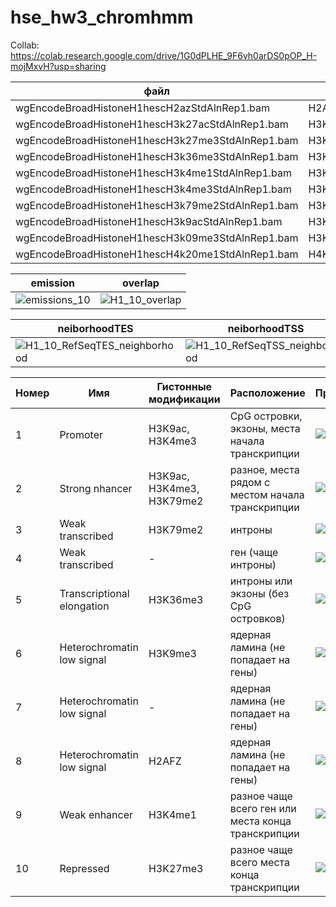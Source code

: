 # hse_hw3_chromhmm
Collab: https://colab.research.google.com/drive/1G0dPLHE_9F6vh0arDS0pOP_H-mojMxvH?usp=sharing

файл | имя
---|---
wgEncodeBroadHistoneH1hescH2azStdAlnRep1.bam | H2AFZ
wgEncodeBroadHistoneH1hescH3k27acStdAlnRep1.bam | H3K27ac
wgEncodeBroadHistoneH1hescH3k27me3StdAlnRep1.bam | H3K27me3
wgEncodeBroadHistoneH1hescH3k36me3StdAlnRep1.bam | H3K36me3
wgEncodeBroadHistoneH1hescH3k4me1StdAlnRep1.bam | H3K4me1
wgEncodeBroadHistoneH1hescH3k4me3StdAlnRep1.bam | H3K4me3
wgEncodeBroadHistoneH1hescH3k79me2StdAlnRep1.bam | H3K79me2
wgEncodeBroadHistoneH1hescH3k9acStdAlnRep1.bam | H3K9ac
wgEncodeBroadHistoneH1hescH3k09me3StdAlnRep1.bam | H3K9me3
wgEncodeBroadHistoneH1hescH4k20me1StdAlnRep1.bam | H4K20me1

emission | overlap 
---|---
![emissions_10](https://user-images.githubusercontent.com/103137801/230792911-fcf6812a-8a7e-4373-a292-7d326e4af139.png) | ![H1_10_overlap](https://user-images.githubusercontent.com/103137801/230792921-17275109-b657-4d90-9d9c-12a84fd68523.png) 

 neiborhoodTES | neiborhoodTSS | transition
---|---|---
![H1_10_RefSeqTES_neighborhood](https://user-images.githubusercontent.com/103137801/230792934-f92f1b17-c978-4dbd-9bdf-29f92fb8256c.png) | ![H1_10_RefSeqTSS_neighborhood](https://user-images.githubusercontent.com/103137801/230793029-76296a70-2641-43a9-82af-15fa51f30241.png) | ![transitions_10](https://user-images.githubusercontent.com/103137801/230793038-2cf3457a-f9db-4b7b-9ff0-8570a8fd236e.png)


Номер | Имя | Гистонные модификации | Расположение | Пример
---|---|---|---|---
1| Promoter |  H3K9ac, H3K4me3 | CpG островки, экзоны, места начала транскрипции | ![image](https://user-images.githubusercontent.com/103137801/230794242-8879c10b-6a41-4fc2-bdde-e3695bf72028.png)
2| Strong nhancer |  H3K9ac, H3K4me3, H3K79me2 | разное, места рядом с местом начала транскрипции | ![image](https://user-images.githubusercontent.com/103137801/230950816-6b4df66e-5bc1-4c2e-a3ed-7781f054d399.png)
3| Weak transcribed |  H3K79me2 | интроны | ![image](https://user-images.githubusercontent.com/103137801/230795404-36003e76-1bc1-4693-9a4a-25ee1d27be28.png)
4| Weak transcribed | - | ген (чаще интроны) |![image](https://user-images.githubusercontent.com/103137801/230795410-70662dc9-15a6-4890-a430-1eba5f71ac25.png)
5| Transcriptional elongation |  H3K36me3 | интроны или экзоны (без CpG островков) | ![image](https://user-images.githubusercontent.com/103137801/230952436-720324f6-7eb1-41be-898e-a3805d36359e.png)
6| Heterochromatin low signal |  H3K9me3 | ядерная ламина (не попадает на гены) | ![image](https://user-images.githubusercontent.com/103137801/230795558-db2bc0c2-b893-440f-8538-6cd5bf596f5e.png)
7| Heterochromatin low signal | - | ядерная ламина (не попадает на гены) | ![image](https://user-images.githubusercontent.com/103137801/230795253-9bd9682e-26d3-44fd-8751-1c687109f12a.png)
8| Heterochromatin low signal |  H2AFZ | ядерная ламина (не попадает на гены) | ![image](https://user-images.githubusercontent.com/103137801/230795255-e65a03e4-e5f0-4541-9350-c88296a7a745.png)
9| Weak enhancer |  H3K4me1 | разное чаще всего ген или места конца транскрипции | ![image](https://user-images.githubusercontent.com/103137801/230795561-d394d302-c3bb-422f-83bb-4cd01f0e0522.png)
10| Repressed |  H3K27me3 | разное чаще всего места конца транскрипции| ![image](https://user-images.githubusercontent.com/103137801/230950411-e784268c-5dcc-4817-9339-f3d1b1d50545.png)

